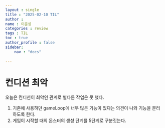 ```yaml
---
layout : single
title : "2025-02-10 TIL"
author : 
name : 이준성
categories : review
tags : TIL
toc : true
author_profile : false
sidebar:
    nav : "docs"

---
```


# 컨디션 최악

오늘은 컨디션이 최악인 관계로 별다른 작업은 못 했다.

1. 기존에 사용하던 gameLoop에 너무 많은 기능이 있다는 의견이 나와 기능을 분리하도록 한다.
2. 게임이 시작할 때의 몬스터의 생성 단계를 5단계로 구분짓는다.
